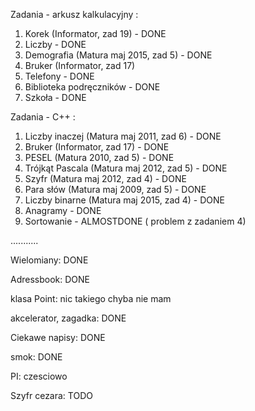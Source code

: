 Zadania - arkusz kalkulacyjny :

1. Korek (Informator, zad 19)               - DONE
2. Liczby                                   - DONE
3. Demografia (Matura maj 2015, zad 5)      - DONE
4. Bruker (Informator, zad 17)
5. Telefony                                 - DONE
6. Biblioteka podręczników                  - DONE
7. Szkoła                                   - DONE


Zadania - C++ :

1. Liczby inaczej (Matura maj 2011, zad 6)  - DONE
2. Bruker (Informator, zad 17)              - DONE
3. PESEL (Matura 2010, zad 5)               - DONE
4. Trójkąt Pascala (Matura maj 2012, zad 5) - DONE
5. Szyfr (Matura maj 2012, zad 4)           - DONE
6. Para słów (Matura maj 2009, zad 5)       - DONE
7. Liczby binarne (Matura maj 2015, zad 4)  - DONE
8. Anagramy                                 - DONE
9. Sortowanie                               - ALMOSTDONE ( problem z zadaniem 4)

...........

Wielomiany: DONE

Adressbook: DONE

klasa Point: nic takiego chyba nie mam

akcelerator, zagadka: DONE

Ciekawe napisy: DONE

smok: DONE

PI: czesciowo

Szyfr cezara: TODO



